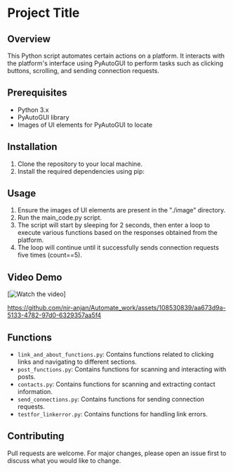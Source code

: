 # Project Title

## Overview
This Python script automates certain actions on a platform. It interacts with the platform's interface using PyAutoGUI to perform tasks such as clicking buttons, scrolling, and sending connection requests.

## Prerequisites
- Python 3.x
- PyAutoGUI library
- Images of UI elements for PyAutoGUI to locate

## Installation
1. Clone the repository to your local machine.
2. Install the required dependencies using pip:


## Usage
1. Ensure the images of UI elements are present in the "./image" directory.
2. Run the main_code.py script.
3. The script will start by sleeping for 2 seconds, then enter a loop to execute various functions based on the responses obtained from the platform.
4. The loop will continue until it successfully sends connection requests five times (count==5).

## Video Demo
[![Watch the video](https://youtu.be/GH4m34NGrY8)]



https://github.com/nir-anjan/Automate_work/assets/108530839/aa673d9a-5133-4782-97d0-6329357aa5f4



## Functions
- `link_and_about_functions.py`: Contains functions related to clicking links and navigating to different sections.
- `post_functions.py`: Contains functions for scanning and interacting with posts.
- `contacts.py`: Contains functions for scanning and extracting contact information.
- `send_connections.py`: Contains functions for sending connection requests.
- `testfor_linkerror.py`: Contains functions for handling link errors.

## Contributing
Pull requests are welcome. For major changes, please open an issue first to discuss what you would like to change.





